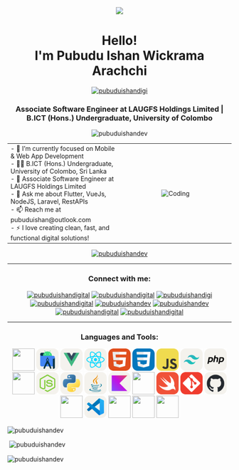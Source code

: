 <p align="center">
  <img src="https://github.com/7oSkaaa/7oSkaaa/blob/main/Images/about_me.gif?raw=true" width="100px">
</p>
<h1 align="center">Hello! <br> I'm Pubudu Ishan Wickrama Arachchi</h1>
<p align="center">
  <a href="https://twitter.com/pubuduishandigi" target="blank"><img src="https://img.shields.io/twitter/follow/pubuduishandigi?logo=twitter&style=for-the-badge" alt="pubuduishandigi" /></a> <br>
</p>
<h3 align="center">Associate Software Engineer at LAUGFS Holdings Limited | B.ICT (Hons.) Undergraduate, University of Colombo</h3>

<p align="center">
  <img src="https://komarev.com/ghpvc/?username=pubuduishandev&label=Profile%20views&color=0e75b6&style=flat" alt="pubuduishandev" /> <br>
</p>

<table align="center">
  <tr>
    <td width="50%" align="left">
      - 🌱 I’m currently focused on Mobile & Web App Development <br>
      - 👨‍🎓 B.ICT (Hons.) Undergraduate, University of Colombo, Sri Lanka <br>
      - 💼 Associate Software Engineer at LAUGFS Holdings Limited <br>
      - 💬 Ask me about Flutter, VueJs, NodeJS, Laravel, RestAPIs <br>
      - 📫 Reach me at pubuduishan@outlook.com <br>
      - ⚡ I love creating clean, fast, and functional digital solutions!
    </td>
    <td width="50%" align="center">
      <img align="center" alt="Coding" width="450" src="https://repository-images.githubusercontent.com/588181932/e36ec678-7984-4cdd-8e4c-a3932772ff8e">
    </td>
  </tr>
</table>

<p align="center">
  <a href="https://github.com/ryo-ma/github-profile-trophy"><img src="https://github-profile-trophy.vercel.app/?username=pubuduishandev" alt="pubuduishandev" /></a> <br>
</p>

---

<h3 align="center">Connect with me:</h3>
<p align="center">
<a href="https://fb.com/pubuduishandigital" target="blank"><img align="center" src="https://raw.githubusercontent.com/rahuldkjain/github-profile-readme-generator/master/src/images/icons/Social/facebook.svg" alt="pubuduishandigital" height="30" width="40" /></a>
<a href="https://linkedin.com/in/pubuduishandigital" target="blank"><img align="center" src="https://raw.githubusercontent.com/rahuldkjain/github-profile-readme-generator/master/src/images/icons/Social/linked-in-alt.svg" alt="pubuduishandigital" height="30" width="40" /></a>
<a href="https://twitter.com/pubuduishandigi" target="blank"><img align="center" src="https://raw.githubusercontent.com/rahuldkjain/github-profile-readme-generator/master/src/images/icons/Social/twitter.svg" alt="pubuduishandigi" height="30" width="40" /></a>
<a href="https://instagram.com/pubuduishandigital" target="blank"><img align="center" src="https://raw.githubusercontent.com/rahuldkjain/github-profile-readme-generator/master/src/images/icons/Social/instagram.svg" alt="pubuduishandigital" height="30" width="40" /></a>
<a href="https://stackoverflow.com/users/pubuduishandev" target="blank"><img align="center" src="https://raw.githubusercontent.com/rahuldkjain/github-profile-readme-generator/master/src/images/icons/Social/stack-overflow.svg" alt="pubuduishandev" height="30" width="40" /></a>
<a href="https://kaggle.com/pubuduishandev" target="blank"><img align="center" src="https://raw.githubusercontent.com/rahuldkjain/github-profile-readme-generator/master/src/images/icons/Social/kaggle.svg" alt="pubuduishandev" height="30" width="40" /></a>
<a href="https://www.youtube.com/c/pubuduishandigital" target="blank"><img align="center" src="https://raw.githubusercontent.com/rahuldkjain/github-profile-readme-generator/master/src/images/icons/Social/youtube.svg" alt="pubuduishandigital" height="30" width="40" /></a>
<a href="https://discord.gg/pubuduishandigital" target="blank"><img align="center" src="https://raw.githubusercontent.com/rahuldkjain/github-profile-readme-generator/master/src/images/icons/Social/discord.svg" alt="pubuduishandigital" height="30" width="40" /></a>
</p>

---

<h3 align="center">Languages and Tools:</h3>
<p align="center">
  <img src="https://github.com/tandpfun/skill-icons/blob/main/icons/Flutter.svg" width="50" height="50"/>
  <img src="https://github.com/tandpfun/skill-icons/blob/main/icons/AndroidStudio-Light.svg" width="50" height="50"/>
  <img src="https://github.com/tandpfun/skill-icons/blob/main/icons/VueJS-Light.svg" width="50" height="50"/>
  <img src="https://github.com/tandpfun/skill-icons/blob/main/icons/React-Light.svg" width="50" height="50"/>
  <img src="https://github.com/tandpfun/skill-icons/blob/main/icons/HTML.svg" width="50" height="50"/>
  <img src="https://github.com/tandpfun/skill-icons/blob/main/icons/CSS.svg" width="50" height="50"/>
  <img src="https://github.com/tandpfun/skill-icons/blob/main/icons/JavaScript.svg" width="50" height="50"/>
  <img src="https://github.com/tandpfun/skill-icons/blob/main/icons/TailwindCSS-Light.svg" width="50" height="50"/>
  <img src="https://github.com/tandpfun/skill-icons/blob/main/icons/PHP-Light.svg" width="50" height="50"/>
  <img src="https://github.com/tandpfun/skill-icons/blob/main/icons/Laravel.svg" width="50" height="50"/>
  <img src="https://github.com/tandpfun/skill-icons/blob/main/icons/NodeJS-Light.svg" width="50" height="50"/>
  <img src="https://github.com/tandpfun/skill-icons/blob/main/icons/Python-Light.svg" width="50" height="50"/>
  <img src="https://github.com/tandpfun/skill-icons/blob/main/icons/Java-Light.svg" width="50" height="50"/>
  <img src="https://github.com/tandpfun/skill-icons/blob/main/icons/Kotlin-Light.svg" width="50" height="50"/>
  <img src="https://github.com/tandpfun/skill-icons/blob/main/icons/Go-Light.svg" width="50" height="50"/>
  <img src="https://github.com/tandpfun/skill-icons/blob/main/icons/Swift.svg" width="50" height="50"/>
  <img src="https://github.com/tandpfun/skill-icons/blob/main/icons/Git.svg" width="50" height="50"/>
  <img src="https://github.com/tandpfun/skill-icons/blob/main/icons/GitHub-Light.svg" width="50" height="50"/>
  <img src="https://github.com/tandpfun/skill-icons/blob/main/icons/Azure.svg" width="50" height="50"/>
  <img src="https://github.com/tandpfun/skill-icons/blob/main/icons/VSCode-Light.svg" width="50" height="50"/>
  <img src="https://github.com/tandpfun/skill-icons/blob/main/icons/WebStorm.svg" width="50" height="50"/>
  <img src="https://github.com/tandpfun/skill-icons/blob/main/icons/PhpStorm.svg" width="50" height="50"/>
  <img src="https://github.com/tandpfun/skill-icons/blob/main/icons/PyCharm.svg" width="50" height="50"/>
</p>

<p><img align="center" src="https://github-readme-stats.vercel.app/api/top-langs?username=pubuduishandev&show_icons=true&locale=en&layout=compact" alt="pubuduishandev" /></p>
<p>&nbsp;<img align="center" src="https://github-readme-stats.vercel.app/api?username=pubuduishandev&show_icons=true&locale=en" alt="pubuduishandev" /></p>
<p><img align="center" src="https://github-readme-streak-stats.herokuapp.com/?user=pubuduishandev&" alt="pubuduishandev" /></p>
